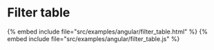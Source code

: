 # Filter table

{% embed include file="src/examples/angular/filter_table.html" %}
{% embed include file="src/examples/angular/filter_table.js" %}


